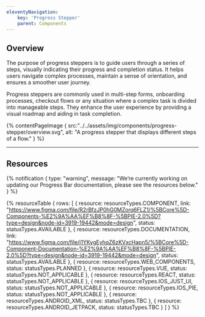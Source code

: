 ```yaml
---
eleventyNavigation:
    key: 'Progress Stepper'
    parent: Components
---
```


## Overview
The purpose of progress steppers is to guide users through a series of steps, visually indicating their progress and completion status. It helps users navigate complex processes, maintain a sense of orientation, and ensures a smoother user journey.

Progress steppers are commonly used in multi-step forms, onboarding processes, checkout flows or any situation where a complex task is divided into manageable steps. They enhance the user experience by providing a visual roadmap and aiding in task completion.

{% contentPageImage {
    src:"../../assets/img/components/progress-stepper/overview.svg",
    alt: "A progress stepper that displays different steps of a flow."
} %}

---

## Resources

{% notification {
  type: "warning",
  message: "We’re currently working on updating our Progress Bar documentation, please see the resources below."
} %}

{% resourceTable {
    rows: [
        {
            resource: resourceTypes.COMPONENT,
            link: "https://www.figma.com/file/R2rBfzJP0hG0MZorq6FLZ1/%5BCore%5D-Components-%E2%9A%AA%EF%B8%8F-%5BPIE-2.0%5D?type=design&node-id=3919-19442&mode=design",
            status: statusTypes.AVAILABLE
        },
        {
            resource: resourceTypes.DOCUMENTATION,
            link: "https://www.figma.com/file/j1YKygEyhqZ6zKVxcHapn5/%5BCore%5D-Component-Documentation-%E2%9A%AA%EF%B8%8F-%5BPIE-2.0%5D?type=design&node-id=3919-19442&mode=design",
            status: statusTypes.AVAILABLE
        },
        {
            resource: resourceTypes.WEB_COMPONENTS,
            status: statusTypes.PLANNED
        },
        {
            resource: resourceTypes.VUE,
            status: statusTypes.NOT_APPLICABLE
        },
        {
            resource: resourceTypes.REACT,
            status: statusTypes.NOT_APPLICABLE
        },
        {
            resource: resourceTypes.IOS_JUST_UI,
            status: statusTypes.NOT_APPLICABLE
        },
        {
            resource: resourceTypes.IOS_PIE,
            status: statusTypes.NOT_APPLICABLE
        },
        {
            resource: resourceTypes.ANDROID_XML,
            status: statusTypes.TBC
        },
        {
            resource: resourceTypes.ANDROID_JETPACK,
            status: statusTypes.TBC
        }
    ]
} %}
